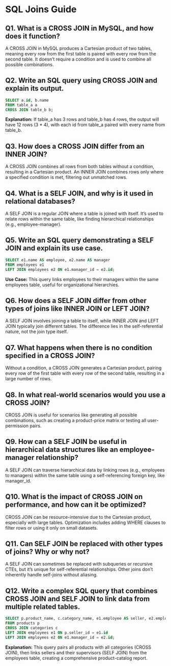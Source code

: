 # SQL Joins Guide

## Q1. What is a CROSS JOIN in MySQL, and how does it function?
A CROSS JOIN in MySQL produces a Cartesian product of two tables, meaning every row from the first table is paired with every row from the second table. It doesn’t require a condition and is used to combine all possible combinations.

## Q2. Write an SQL query using CROSS JOIN and explain its output.
```sql
SELECT a.id, b.name
FROM table_a a
CROSS JOIN table_b b;
```
**Explanation:** If table_a has 3 rows and table_b has 4 rows, the output will have 12 rows (3 * 4), with each id from table_a paired with every name from table_b.

## Q3. How does a CROSS JOIN differ from an INNER JOIN?
A CROSS JOIN combines all rows from both tables without a condition, resulting in a Cartesian product. An INNER JOIN combines rows only where a specified condition is met, filtering out unmatched rows.

## Q4. What is a SELF JOIN, and why is it used in relational databases?
A SELF JOIN is a regular JOIN where a table is joined with itself. It’s used to relate rows within the same table, like finding hierarchical relationships (e.g., employee-manager).

## Q5. Write an SQL query demonstrating a SELF JOIN and explain its use case.
```sql
SELECT e1.name AS employee, e2.name AS manager
FROM employees e1
LEFT JOIN employees e2 ON e1.manager_id = e2.id;
```
**Use Case:** This query links employees to their managers within the same employees table, useful for organizational hierarchies.

## Q6. How does a SELF JOIN differ from other types of joins like INNER JOIN or LEFT JOIN?
A SELF JOIN involves joining a table to itself, while INNER JOIN and LEFT JOIN typically join different tables. The difference lies in the self-referential nature, not the join type itself.

## Q7. What happens when there is no condition specified in a CROSS JOIN?
Without a condition, a CROSS JOIN generates a Cartesian product, pairing every row of the first table with every row of the second table, resulting in a large number of rows.

## Q8. In what real-world scenarios would you use a CROSS JOIN?
CROSS JOIN is useful for scenarios like generating all possible combinations, such as creating a product-price matrix or testing all user-permission pairs.

## Q9. How can a SELF JOIN be useful in hierarchical data structures like an employee-manager relationship?
A SELF JOIN can traverse hierarchical data by linking rows (e.g., employees to managers) within the same table using a self-referencing foreign key, like manager_id.

## Q10. What is the impact of CROSS JOIN on performance, and how can it be optimized?
CROSS JOIN can be resource-intensive due to the Cartesian product, especially with large tables. Optimization includes adding WHERE clauses to filter rows or using it only on small datasets.

## Q11. Can SELF JOIN be replaced with other types of joins? Why or why not?
A SELF JOIN can sometimes be replaced with subqueries or recursive CTEs, but it’s unique for self-referential relationships. Other joins don’t inherently handle self-joins without aliasing.

## Q12. Write a complex SQL query that combines CROSS JOIN and SELF JOIN to link data from multiple related tables.
```sql
SELECT p.product_name, c.category_name, e1.employee AS seller, e2.employee AS supervisor
FROM products p
CROSS JOIN categories c
LEFT JOIN employees e1 ON p.seller_id = e1.id
LEFT JOIN employees e2 ON e1.manager_id = e2.id;
```
**Explanation:** This query pairs all products with all categories (CROSS JOIN), then links sellers and their supervisors (SELF JOIN) from the employees table, creating a comprehensive product-catalog report.
